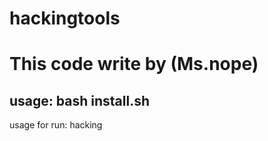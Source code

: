 # hackingtools
# This code write by (Ms.nope)
usage:
     bash install.sh
-----------------------------
usage for run:
              hacking
